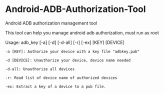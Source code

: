 # Android-ADB-Authorization-Tool

Android ADB authorization management tool 

This tool can help you manage android adb authorization, must run as root

Usage: adb_key [-a] [-d] [-d-all] [-r] [-ex] [KEY] [DEVICE]

    -a [KEY]: Authorize your device with a key file "adbkey.pub"
    
    -d [DEVICE]: Unauthorize your device, device name needed
    
    -d-all: Unauthorize all devices
    
    -r: Read list of device name of authorized devices

    -ex: Extract a key of a device to a pub file.
    
